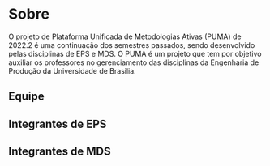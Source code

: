 # Sobre

O projeto de Plataforma Unificada de Metodologias Ativas (PUMA) de 2022.2 é uma continuação dos semestres passados, sendo desenvolvido pelas disciplinas de EPS e MDS. O PUMA é um projeto que tem por objetivo auxiliar os professores no gerenciamento das disciplinas da Engenharia de Produção da Universidade de Brasilia.

## Equipe


## Integrantes de EPS

## Integrantes de MDS
